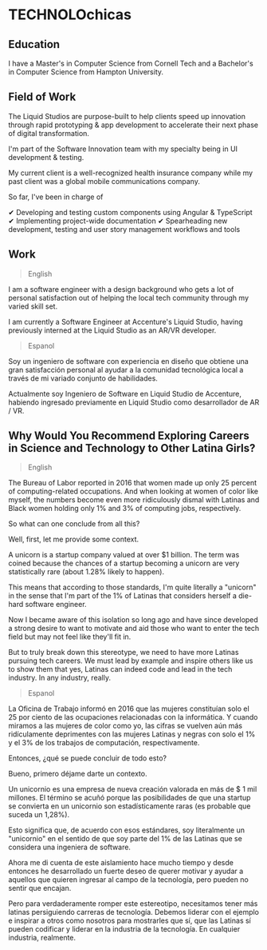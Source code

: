# TECHNOLOchicas

## Education

I have a Master's in Computer Science from Cornell Tech and a Bachelor's in Computer Science from Hampton University.

## Field of Work

The Liquid Studios are purpose-built to help clients speed up innovation through rapid prototyping & app development to accelerate their next phase of digital transformation.

I'm part of the Software Innovation team with my specialty being in UI development & testing.

My current client is a well-recognized health insurance company while my past client was a global mobile communications company.

So far, I've been in charge of

✔︎ Developing and testing custom components using Angular & TypeScript
✔︎ Implementing project-wide documentation
✔︎ Spearheading new development, testing and user story management workflows and tools

## Work

> English

I am a software engineer with a design background who gets a lot of personal satisfaction out of helping the local tech community through my varied skill set.

I am currently a Software Engineer at Accenture's Liquid Studio, having previously interned at the Liquid Studio as an AR/VR developer.

> Espanol

Soy un ingeniero de software con experiencia en diseño que obtiene una gran satisfacción personal al ayudar a la comunidad tecnológica local a través de mi variado conjunto de habilidades.

Actualmente soy Ingeniero de Software en Liquid Studio de Accenture, habiendo ingresado previamente en Liquid Studio como desarrollador de AR / VR.

## Why Would You Recommend Exploring Careers in Science and Technology to Other Latina Girls?

> English

The Bureau of Labor reported in 2016 that women made up only 25 percent of computing-related occupations. And when looking at women of color like myself, the numbers become even more ridiculously dismal with Latinas and Black women holding only 1% and 3% of computing jobs, respectively.

So what can one conclude from all this?

Well, first, let me provide some context.

A unicorn is a startup company valued at over $1 billion. The term was coined because the chances of a startup becoming a unicorn are very statistically rare (about 1.28% likely to happen).

This means that according to those standards, I'm quite literally a "unicorn" in the sense that I'm part of the 1% of Latinas that considers herself a die-hard software engineer.

Now I became aware of this isolation so long ago and have since developed a strong desire to want to motivate and aid those who want to enter the tech field but may not feel like they'll fit in.

But to truly break down this stereotype, we need to have more Latinas pursuing tech careers. We must lead by example and inspire others like us to show them that yes, Latinas can indeed code and lead in the tech industry. In any industry, really.

> Espanol

La Oficina de Trabajo informó en 2016 que las mujeres constituían solo el 25 por ciento de las ocupaciones relacionadas con la informática. Y cuando miramos a las mujeres de color como yo, las cifras se vuelven aún más ridículamente deprimentes con las mujeres Latinas y negras con solo el 1% y el 3% de los trabajos de computación, respectivamente.

Entonces, ¿qué se puede concluir de todo esto?

Bueno, primero déjame darte un contexto.

Un unicornio es una empresa de nueva creación valorada en más de $ 1 mil millones. El término se acuñó porque las posibilidades de que una startup se convierta en un unicornio son estadísticamente raras (es probable que suceda un 1,28%).

Esto significa que, de acuerdo con esos estándares, soy literalmente un "unicornio" en el sentido de que soy parte del 1% de las Latinas que se considera una ingeniera de software.

Ahora me di cuenta de este aislamiento hace mucho tiempo y desde entonces he desarrollado un fuerte deseo de querer motivar y ayudar a aquellos que quieren ingresar al campo de la tecnología, pero pueden no sentir que encajan.

Pero para verdaderamente romper este estereotipo, necesitamos tener más latinas persiguiendo carreras de tecnología. Debemos liderar con el ejemplo e inspirar a otros como nosotros para mostrarles que sí, que las Latinas sí pueden codificar y liderar en la industria de la tecnología. En cualquier industria, realmente.
